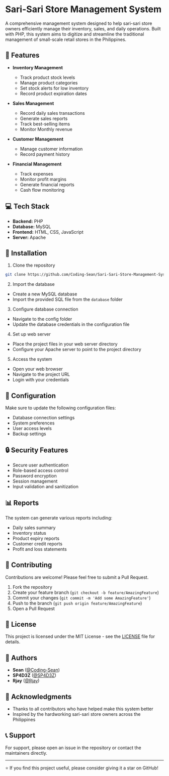 # Sari-Sari Store Management System

A comprehensive management system designed to help sari-sari store owners efficiently manage their inventory, sales, and daily operations. Built with PHP, this system aims to digitize and streamline the traditional management of small-scale retail stores in the Philippines.

## 🌟 Features

- **Inventory Management**
  - Track product stock levels
  - Manage product categories
  - Set stock alerts for low inventory
  - Record product expiration dates

- **Sales Management**
  - Record daily sales transactions
  - Generate sales reports
  - Track best-selling items
  - Monitor Monthly revenue

- **Customer Management**
  - Manage customer information
  - Record payment history
  

- **Financial Management**
  - Track expenses
  - Monitor profit margins
  - Generate financial reports
  - Cash flow monitoring

## 💻 Tech Stack

- **Backend:** PHP
- **Database:** MySQL
- **Frontend:** HTML, CSS, JavaScript
- **Server:** Apache

## 🚀 Installation

1. Clone the repository
```bash
git clone https://github.com/Coding-Sean/Sari-Sari-Store-Management-System.git
```

2. Import the database
- Create a new MySQL database
- Import the provided SQL file from the `database` folder

3. Configure database connection
- Navigate to the config folder
- Update the database credentials in the configuration file

4. Set up web server
- Place the project files in your web server directory
- Configure your Apache server to point to the project directory

5. Access the system
- Open your web browser
- Navigate to the project URL
- Login with your credentials

## 🔧 Configuration

Make sure to update the following configuration files:
- Database connection settings
- System preferences
- User access levels
- Backup settings

## 🔒 Security Features

- Secure user authentication
- Role-based access control
- Password encryption
- Session management
- Input validation and sanitization

## 📊 Reports

The system can generate various reports including:
- Daily sales summary
- Inventory status
- Product expiry reports
- Customer credit reports
- Profit and loss statements

## 🤝 Contributing

Contributions are welcome! Please feel free to submit a Pull Request.

1. Fork the repository
2. Create your feature branch (`git checkout -b feature/AmazingFeature`)
3. Commit your changes (`git commit -m 'Add some AmazingFeature'`)
4. Push to the branch (`git push origin feature/AmazingFeature`)
5. Open a Pull Request

## 📝 License

This project is licensed under the MIT License - see the [LICENSE](LICENSE) file for details.

## 👥 Authors

- **Sean** ([@Coding-Sean](https://github.com/Coding-Sean))
- **SP4D3Z** ([@SP4D3Z](https://github.com/SP4D3Z))
- **Rjay** ([@Rjay](https://github.com/rjay-avancena))

## 🙏 Acknowledgments

- Thanks to all contributors who have helped make this system better
- Inspired by the hardworking sari-sari store owners across the Philippines

## 📞 Support

For support, please open an issue in the repository or contact the maintainers directly.

---

⭐ If you find this project useful, please consider giving it a star on GitHub!
